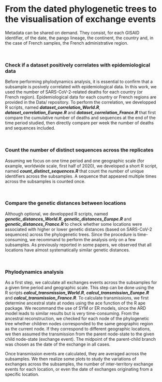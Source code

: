 # From the dated phylogenetic trees to the visualisation of exchange events
<p>Metadata can be shared on demand. They consist, for each GISAID identifier, of the date, the pango lineage, the continent, the country and, in the case of French samples, the French administrative region.</p><br>
 <h3>Check if a dataset positively correlates with epidemiological data</h3>
 <p>Before performing phylodynamics analysis, it is essential to confirm that a subsample is posively correlated with epidemiological data. In this work, we used the number of SARS-CoV-2-related deaths for each country (or French region). Epidemiological data for each country or French regions are provided in the Data/ repository. To perform the correlation, we developped R scripts, named <i><b>dataset_correlation_World.R</b></i>, <i><b>dataset_correlation_Europe.R</b></i> and <i><b>dataset_correlation_France.R</b></i> that first compare the cumulative number of deaths and sequences at the end of the time period studied, then directly compare per week the number of deaths and sequences included.
</p>
 <br>
 <h3>Count the number of distinct sequences across the replicates</h3>
 <p>Assuming we focus on one time period and one geographic scale (for example, worldwide scale, first half of 2020), we developed a short R script, named <i><b>count_distinct_sequences.R</b></i> that count the number of unique identifiers across the subsamples. A sequence that appeared multiple times across the subsamples is counted once.</p>
  <br>
   <h3>Compare the genetic distances between locations</h3>
 <p>Although optional, we developped R scripts, named <i><b>genetic_distances_World.R</b></i>, <i><b>genetic_distances_Europe.R</b></i> and <i><b>genetic_distances_France.R</b></i> to check whether some locations were associated with higher or lower genetic distances (based on SARS-CoV-2 sequences) across the phylogenetic trees. Since the procedure is time-consuming, we recommand to perform the analysis only on a few subsamples. As previously reported in some papers, we observed that all locations have almost systematically similar genetic distances.</p>
  <br>
     <h3>Phylodynamics analysis</h3>
 <p>As a first step, we calculate all exchanges events across the subsamples for a given time period and geographic scale. This step can be done using the R scripts <i><b>calcul_transmission_World.R</b></i>, <i><b>calcul_transmission_Europe.R</b></i> and <i><b>calcul_transmission_France.R</b></i>. To calculate transmissions, we first determine ancestral state at nodes using the ace function of the R ape package. We recommand the use of SYM or ER models, since the ARD model leads to similar results but is very time-consuming. From the ancestral reconstruction, we checked for each node of the phylogenetic tree whether children nodes corresponded to the same geographic region as the current node. If they correspond to different geographic locations, we then assumed the transmission from the parent node-state to the given child node-state (exchange event). The midpoint of the parent-child branch was chosen as the date of the exchange in all cases.</p>
 <p>Once transmission events are calculated, they are averaged across the subsamples. We then realize some plots to study the variations of exchanges across the subsamples, the number of inter-territory exchange events for each location, or even the date of exchanges originating from a specific location.</p>
